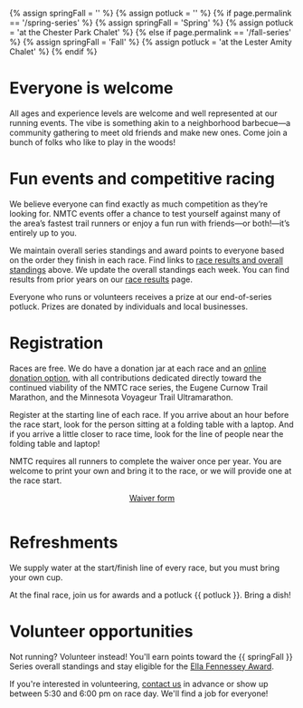 {% assign springFall = '' %}
{% assign potluck = '' %}
{% if page.permalink == '/spring-series' %}
  {% assign springFall = 'Spring' %}
  {% assign potluck = 'at the Chester Park Chalet' %}
{% else if page.permalink == '/fall-series' %}
  {% assign springFall = 'Fall' %}
  {% assign potluck = 'at the Lester Amity Chalet' %}
{% endif %}

# Everyone is welcome

All ages and experience levels are welcome and well represented at our running events. The vibe is something akin to a neighborhood barbecue—a community gathering to meet old friends and make new ones. Come join a bunch of folks who like to play in the woods!

# Fun events and competitive racing

We believe everyone can find exactly as much competition as they’re looking for. NMTC events offer a chance to test yourself against many of the area’s fastest trail runners or enjoy a fun run with friends—or both!—it’s entirely up to you.

We maintain overall series standings and award points to everyone based on the order they finish in each race. Find links to [race results and overall standings](#overall-standings) above. We update the overall standings each week. You can find results from prior years on our [race results](/results) page.

Everyone who runs or volunteers receives a prize at our end-of-series potluck. Prizes are donated by individuals and local businesses.

# Registration

Races are free. We do have a donation jar at each race and an [online donation option](/donate), with all contributions dedicated directly toward the continued viability of the NMTC race series, the Eugene Curnow Trail Marathon, and the Minnesota Voyageur Trail Ultramarathon.

Register at the starting line of each race. If you arrive about an hour before the race start, look for the person sitting at a folding table with a laptop. And if you arrive a little closer to race time, look for the line of people near the folding table and laptop!  

NMTC requires all runners to complete the waiver once per year. You are welcome to print your own and bring it to the race, or we will provide one at the race start.

<div class="container" style="display:flex;padding-bottom:1em;">
  <a href="/waiver" style="margin: 0 auto;" target="blank">
    <div class="button">Waiver form</div>
  </a>
</div>

# Refreshments

We supply water at the start/finish line of every race, but you must bring your own cup.

At the final race, join us for awards and a potluck {{ potluck }}. Bring a dish!

# Volunteer opportunities

Not running? Volunteer instead! You'll earn points toward the {{ springFall }} Series overall standings and stay eligible for the [Ella Fennessey Award](/fennessey-award).

If you're interested in volunteering, [contact us](/contact) in advance or show up between 5:30 and 6:00 pm on race day. We'll find a job for everyone!
